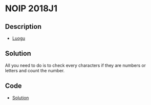 # NOIP 2018J1

## Description

- [Luogu](https://www.luogu.com.cn/problem/P5015)

## Solution

All you need to do is to check every characters if they are numbers or letters and count the number.

## Code

- [Solution](NOIP.2018J1.0.cpp)
